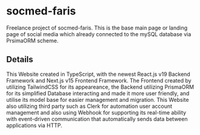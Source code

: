 # socmed-faris

<p>Freelance project of socmed-faris. This is the base main page or landing page of social media which already connected to the mySQL database via PrsimaORM scheme.</p>

<h2>Details</h2>

<p>This Website created in TypeScript, with the newest React.js v19 Backend Framework and Next.js v15 Frontend Framework. 
The Frontend created by utilizing TailwindCSS for its appeareance, the Backend utilizing PrismaORM for its simplified Database interacting and made it more user friendly, and utilise its model base for easier management and migration.  This Website also utilizing third party such as Clerk for automation user account management and also using Webhook for supporting its real-time ability with event-driven communication that automatically sends data between applications via HTTP.
</p>
